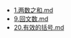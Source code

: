 * [1.两数之和.md](/articles/leetcode/1.两数之和.md)
* [9.回文数.md](/articles/leetcode/9.回文数.md)
* [20.有效的括号.md](/articles/leetcode/20.有效的括号.md)
